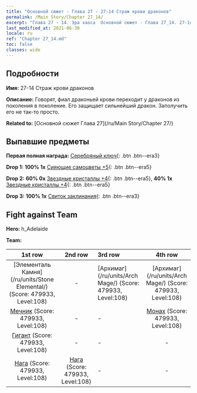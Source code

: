 ```yaml
---
title: "Основной сюжет - Глава 27 - 27-14 Страж крови драконов"
permalink: /Main Story/Chapter 27_14/
excerpt: "Глава 27 - 14. Эра хаоса  Основной сюжет - Глава 27_14. 27-14 Страж крови драконов"
last_modified_at: 2021-06-30
locale: ru
ref: "Chapter 27_14.md"
toc: false
classes: wide
---
```


## Подробности

 **Имя:** 27-14 Страж крови драконов

 **Описание:** Говорят, фиал драконьей крови переходит у драконов из поколения в поколение. Его защищает сильнейший дракон. Заполучить его не так-то просто.

 **Related to:** [Основной сюжет Глава 27](/ru/Main Story/Chapter 27/)

## Выпавшие предметы

 **Первая полная награда:** [Серебряный ключ](/ItemsRU/con_693/){: .btn .btn--era3}

 **Drop 1:** **100% 1x** [Сияющие самоцветы +5](/ItemsRU/mat_100/){: .btn .btn--era5}

 **Drop 2:** **60% 0x** [Звездные кристаллы +4](/ItemsRU/mat_94/){: .btn .btn--era5}, **40% 1x** [Звездные кристаллы +4](/ItemsRU/mat_94/){: .btn .btn--era5}

 **Drop 3:** **100% 1x** [Свиток заклинания](/ItemsRU/con_694/){: .btn .btn--era3}


## Fight against Team
 **Hero:** h_Adelaide

 **Team:**


  | 1st row | 2nd row | 3rd row | 4th row |
  |:----:|:----:|:----|:----:|
  | [Элементаль Камня](/ru/units/Stone Elemental/) (Score: 479933, Level:108)  | - | [Архимаг](/ru/units/Arch Mage/) (Score: 479933, Level:108)  | [Архимаг](/ru/units/Arch Mage/) (Score: 479933, Level:108)  |
  | [Мечник](/ru/units/Swordsman/) (Score: 479933, Level:108)  | - | - | [Монах](/ru/units/Monk/) (Score: 479933, Level:108)  |
  | [Гигант](/ru/units/Giant/) (Score: 479933, Level:108)  | - | - | - |
  | [Нага](/ru/units/Naga/) (Score: 479933, Level:108)  | [Нага](/ru/units/Naga/) (Score: 479933, Level:108)  | - | - |


